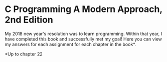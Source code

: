 # C Programming A Modern Approach, 2nd Edition

My 2018 new year's resolution was to learn programming. Within that year, I have completed this book and successfully met my goal! Here you can view my answers for each assignment for each chapter in the book*.

*Up to chapter 22
